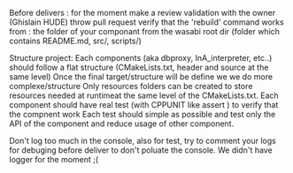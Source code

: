 
Before delivers :
   for the moment make a review validation with the owner (Ghislain HUDE) throw pull request
   verify that the 'rebuild' command works from :
      the folder of your componant
      from the wasabi root dir (folder which contains README.md, src/, scripts/)

Structure project:
  Each components (aka dbproxy, InA_interpreter, etc..) should follow a flat structure (CMakeLists.txt, header and source at the same level)
      Once the final target/structure will be define we we do more complexe/structure 
      Only resources folders can be created  to store resources needed at runtimeat the same level of the CMakeLists.txt.
  Each component should have real test (with CPPUNIT like assert ) to verify that the compnent work 
      Each test should simple as possible and test only the API of the component and reduce usage of other component.

Don't log too much in the console, also for test, try to comment your logs for debuging before deliver to don't poluate the console.
    We didn't have logger for the moment ;(

